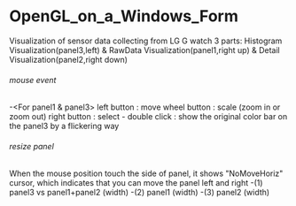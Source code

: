 OpenGL_on_a_Windows_Form
========================
Visualization of sensor data collecting from LG G watch
3 parts: Histogram Visualization(panel3,left) & RawData Visualization(panel1,right up) & Detail Visualization(panel2,right down)

###### mouse event ########
-<For panel1 & panel3>
left button : move
wheel button : scale (zoom in or zoom out)
right button : select
-<For panel1>
double click : show the original color bar on the panel3 by a flickering way

###### resize panel #######
When the mouse position touch the side of panel, it shows "NoMoveHoriz" cursor,
which indicates that you can move the panel left and right
-(1) panel3 vs panel1+panel2 (width)
-(2) panel1 (width)
-(3) panel2 (width)
